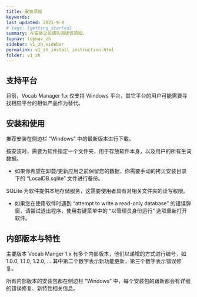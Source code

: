 ```yaml
---
title: 安装须知
keywords: 
last_updated: 2021-9-8
# tags: [getting_started]
summary: 在安装之前请先阅读该须知。
topnav: topnav_zh
sidebar: v1_zh_sidebar
permalink: v1_zh_install_instruction.html
folder: v1_zh
---
```


## 支持平台

目前，Vocab Manager 1.x 仅支持 Windows 平台，其它平台的用户可能需要寻找相应平台的相似产品作为替代。


## 安装和使用

推荐安装在侧边栏 “Windows” 中的最新版本进行下载。

按安装时，需要为软件指定一个文件夹，用于存放软件本身，以及用户的所有生词数据。

* 如果你希望在卸载/更新应用之前保留您的数据，你需要手动的拷贝安装目录下的 “LocalDB.sqlite” 文件进行备份。

SQLite 为软件提供本地存储服务，这需要使用者具有对相关文件夹的读写权限。

* 如果您在使用软件时遇到 “attempt to write a read-only database” 的错误弹窗，请尝试退出程序，使用右键菜单中的 “以管理员身份运行” 选项重新打开软件。

## 内部版本与特性

主要版本 Vocab Manger 1.x 有多个内部版本，他们以递增的方式进行编号，如 1.0.0, 1.1.0, 1.2.0, ... 其中第二个数字表示新功能更新，第三个数字表示错误修复。

所有内部版本的安装包都在侧边栏 “Windows” 中，每个安装包的跟新都会有详细的错误修复、新特性相关信息。